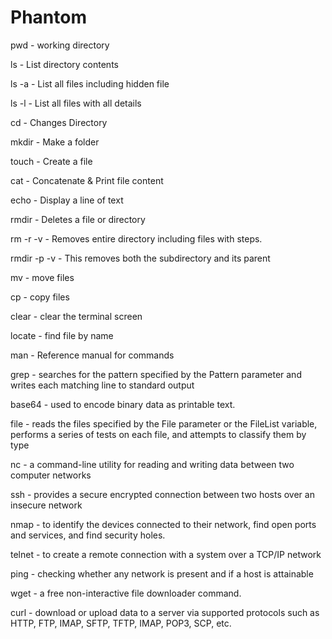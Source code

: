 # Phantom
pwd - working directory

ls - List directory contents

ls -a - List all files including hidden file

ls -l - List all files with all details

cd - Changes Directory

mkdir - Make a folder

touch - Create a file

cat - Concatenate & Print file content 

echo - Display a line of text

rmdir - Deletes a file or directory

rm -r -v - Removes entire directory including files with steps.

rmdir -p -v - This removes both the subdirectory and its parent

mv -  move files

cp - copy files

clear - clear the terminal screen

locate -  find file by name

man - Reference manual for commands

grep - searches for the pattern specified by the Pattern parameter and writes each matching line to standard output

base64 - used to encode binary data as printable text.

file -  reads the files specified by the File parameter or the FileList variable, performs a series of tests on each file, and attempts to classify them by type

nc - a command-line utility for reading and writing data between two computer networks

ssh - provides a secure encrypted connection between two hosts over an insecure network

nmap - to identify the devices connected to their network, find open ports and services, and find security holes.

telnet -  to create a remote connection with a system over a TCP/IP network

ping -  checking whether any network is present and if a host is attainable

wget - a free non-interactive file downloader command.

curl - download or upload data to a server via supported protocols such as HTTP, FTP, IMAP, SFTP, TFTP, IMAP, POP3, SCP, etc.
